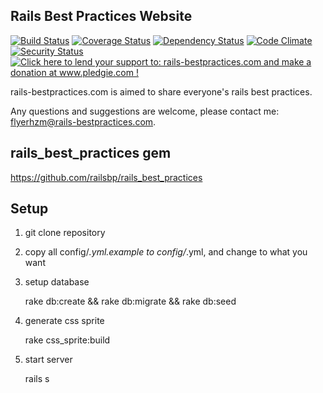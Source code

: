 Rails Best Practices Website
----------------------------

[![Build Status](https://secure.travis-ci.org/railsbp/rails-bestpractices.com.png)](http://travis-ci.org/railsbp/rails-bestpractices.com)
[![Coverage Status](https://coveralls.io/repos/railsbp/rails-bestpractices.com/badge.png?branch=master)](https://coveralls.io/r/railsbp/rails-bestpractices.com?branch=master)
[![Dependency Status](https://gemnasium.com/railsbp/rails-bestpractices.com.png)](https://gemnasium.com/railsbp/rails-bestpractices.com)
[![Code Climate](https://codeclimate.com/repos/51eb55467e00a47e7d007f7f/badges/39b2913dc2cf1b545b7b/gpa.png)](https://codeclimate.com/repos/51eb55467e00a47e7d007f7f/feed)
[![Security Status](http://rails-brakeman.com/railsbp/rails-bestpractices.com.png)](http://rails-brakeman.com/railsbp/rails-bestpractices.com)
[![Click here to lend your support to: rails-bestpractices.com and make a donation at www.pledgie.com !](https://www.pledgie.com/campaigns/12057.png?skin_name=chrome)](http://www.pledgie.com/campaigns/12057)

rails-bestpractices.com is aimed to share everyone's rails best practices.

Any questions and suggestions are welcome, please contact me: flyerhzm@rails-bestpractices.com.

rails_best_practices gem
-----------------------

<https://github.com/railsbp/rails_best_practices>

Setup
-----

1. git clone repository

2. copy all config/*.yml.example to config/*.yml, and change to what you want

3. setup database

    rake db:create && rake db:migrate && rake db:seed

4. generate css sprite

    rake css_sprite:build

5. start server

    rails s
